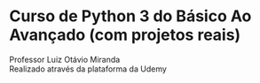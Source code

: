 # Curso de Python 3 do Básico Ao Avançado (com projetos reais)
Professor Luiz Otávio Miranda<br />
Realizado através da plataforma da Udemy
